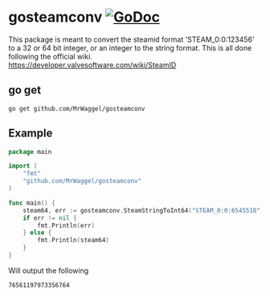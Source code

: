 # gosteamconv [![GoDoc](https://godoc.org/github.com/MrWaggel/gosteamconv?status.svg)](https://godoc.org/github.com/MrWaggel/gosteamconv)
This package is meant to convert the steamid format 'STEAM_0:0:123456' to a 32 or 64 bit integer, or an integer to the string format. This is all done following the official wiki.
https://developer.valvesoftware.com/wiki/SteamID

## go get
```
go get github.com/MrWaggel/gosteamconv
```

## Example
```go
package main

import (
	"fmt"
	"github.com/MrWaggel/gosteamconv"
)

func main() {
	steam64, err := gosteamconv.SteamStringToInt64("STEAM_0:0:6545518")
	if err != nil {
		fmt.Println(err)
	} else {
		fmt.Println(steam64)
	}
}
```
Will output the following
```
76561197973356764
```
